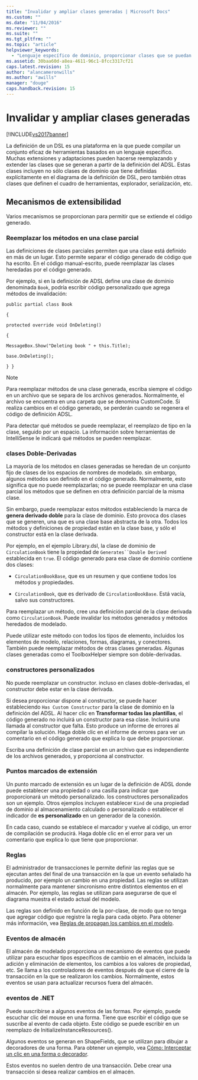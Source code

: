 ```yaml
---
title: "Invalidar y ampliar clases generadas | Microsoft Docs"
ms.custom: ""
ms.date: "11/04/2016"
ms.reviewer: ""
ms.suite: ""
ms.tgt_pltfrm: ""
ms.topic: "article"
helpviewer_keywords: 
  - "Lenguaje específico de dominio, proporcionar clases que se puedan invalidar"
ms.assetid: 30baa60d-a8ea-4611-96c1-8fcc3317cf21
caps.latest.revision: 15
author: "alancameronwills"
ms.author: "awills"
manager: "douge"
caps.handback.revision: 15
---
```

# Invalidar y ampliar clases generadas
[!INCLUDE[vs2017banner](../code-quality/includes/vs2017banner.md)]

La definición de un DSL es una plataforma en la que puede compilar un conjunto eficaz de herramientas basados en un lenguaje específico.  Muchas extensiones y adaptaciones pueden hacerse reemplazando y extender las clases que se generan a partir de la definición del ADSL.  Estas clases incluyen no sólo clases de dominio que tiene definidas explícitamente en el diagrama de la definición de DSL, pero también otras clases que definen el cuadro de herramientas, explorador, serialización, etc.  
  
## Mecanismos de extensibilidad  
 Varios mecanismos se proporcionan para permitir que se extiende el código generado.  
  
### Reemplazar los métodos en una clase parcial  
 Las definiciones de clases parciales permiten que una clase está definido en más de un lugar.  Esto permite separar el código generado de código que ha escrito.  En el código manual\-escrito, puede reemplazar las clases heredadas por el código generado.  
  
 Por ejemplo, si en la definición de ADSL define una clase de dominio denominada `Book`, podría escribir código personalizado que agrega métodos de invalidación:  
  
 `public partial class Book`  
  
 `{`  
  
 `protected override void OnDeleting()`  
  
 `{`  
  
 `MessageBox.Show("Deleting book " + this.Title);`  
  
 `base.OnDeleting();`  
  
 `} }`  
  
> [!NOTE]
>  Para reemplazar métodos de una clase generada, escriba siempre el código en un archivo que se separa de los archivos generados.  Normalmente, el archivo se encuentra en una carpeta que se denomina CustomCode.  Si realiza cambios en el código generado, se perderán cuando se regenera el código de definición ADSL.  
  
 Para detectar qué métodos se puede reemplazar, el reemplazo de tipo en la clase, seguido por un espacio.  La información sobre herramientas de IntelliSense le indicará qué métodos se pueden reemplazar.  
  
### clases Doble\-Derivadas  
 La mayoría de los métodos en clases generadas se heredan de un conjunto fijo de clases de los espacios de nombres de modelado.  sin embargo, algunos métodos son definido en el código generado.  Normalmente, esto significa que no puede reemplazarlas; no se puede reemplazar en una clase parcial los métodos que se definen en otra definición parcial de la misma clase.  
  
 Sin embargo, puede reemplazar estos métodos estableciendo la marca de **genera derivado doble** para la clase de dominio.  Esto provoca dos clases que se generen, una que es una clase base abstracta de la otra.  Todos los métodos y definiciones de propiedad están en la clase base, y sólo el constructor está en la clase derivada.  
  
 Por ejemplo, en el ejemplo Library.dsl, la clase de dominio de `CirculationBook` tiene la propiedad de `Generates``Double Derived` establecida en `true`.  El código generado para esa clase de dominio contiene dos clases:  
  
-   `CirculationBookBase`, que es un resumen y que contiene todos los métodos y propiedades.  
  
-   `CirculationBook`, que es derivado de `CirculationBookBase`.  Está vacía, salvo sus constructores.  
  
 Para reemplazar un método, cree una definición parcial de la clase derivada como `CirculationBook`.  Puede invalidar los métodos generados y métodos heredados de modelado.  
  
 Puede utilizar este método con todos los tipos de elemento, incluidos los elementos de modelo, relaciones, formas, diagramas, y conectores.  También puede reemplazar métodos de otras clases generadas.  Algunas clases generadas como el ToolboxHelper siempre son doble\-derivadas.  
  
### constructores personalizados  
 No puede reemplazar un constructor.  incluso en clases doble\-derivadas, el constructor debe estar en la clase derivada.  
  
 Si desea proporcionar dispone al constructor, se puede hacer estableciendo `Has Custom Constructor` para la clase de dominio en la definición del ADSL.  Al hacer clic en **Transformar todas las plantillas**, el código generado no incluirá un constructor para esa clase.  Incluirá una llamada al constructor que falta.  Esto produce un informe de errores al compilar la solución.  Haga doble clic en el informe de errores para ver un comentario en el código generado que explica lo que debe proporcionar.  
  
 Escriba una definición de clase parcial en un archivo que es independiente de los archivos generados, y proporciona al constructor.  
  
### Puntos marcados de extensión  
 Un punto marcado de extensión es un lugar de la definición de ADSL donde puede establecer una propiedad o una casilla para indicar que proporcionará un método personalizado.  los constructores personalizados son un ejemplo.  Otros ejemplos incluyen establecer `Kind` de una propiedad de dominio al almacenamiento calculado o personalizado o establecer el indicador de **es personalizado** en un generador de la conexión.  
  
 En cada caso, cuando se establece el marcador y vuelve al código, un error de compilación se producirá.  Haga doble clic en el error para ver un comentario que explica lo que tiene que proporcionar.  
  
### Reglas  
 El administrador de transacciones le permite definir las reglas que se ejecutan antes del final de una transacción en la que un evento señalado ha producido, por ejemplo un cambio en una propiedad.  Las reglas se utilizan normalmente para mantener sincronismo entre distintos elementos en el almacén.  Por ejemplo, las reglas se utilizan para asegurarse de que el diagrama muestra el estado actual del modelo.  
  
 Las reglas son definido en función de la por\-clase, de modo que no tenga que agregar código que registre la regla para cada objeto.  Para obtener más información, vea [Reglas de propagan los cambios en el modelo](../modeling/rules-propagate-changes-within-the-model.md).  
  
### Eventos de almacén  
 El almacén de modelado proporciona un mecanismo de eventos que puede utilizar para escuchar tipos específicos de cambio en el almacén, incluida la adición y eliminación de elementos, los cambios a los valores de propiedad, etc.  Se llama a los controladores de eventos después de que el cierre de la transacción en la que se realizaron los cambios.  Normalmente, estos eventos se usan para actualizar recursos fuera del almacén.  
  
### eventos de .NET  
 Puede suscribirse a algunos eventos de las formas.  Por ejemplo, puede escuchar clic del mouse en una forma.  Tiene que escribir el código que se suscribe al evento de cada objeto.  Este código se puede escribir en un reemplazo de InitializeInstanceResources\(\).  
  
 Algunos eventos se generan en ShapeFields, que se utilizan para dibujar a decoradores de una forma.  Para obtener un ejemplo, vea [Cómo: Interceptar un clic en una forma o decorador](../Topic/How%20to:%20Intercept%20a%20Click%20on%20a%20Shape%20or%20Decorator.md).  
  
 Estos eventos no suelen dentro de una transacción.  Debe crear una transacción si desea realizar cambios en el almacén.
